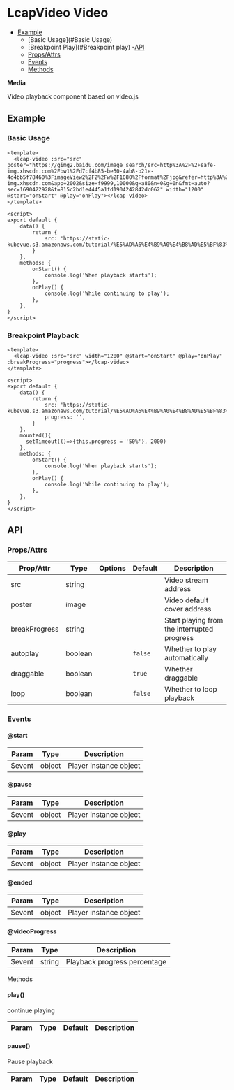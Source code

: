 <!-- The README.md is automatically generated based on api.yaml and docs/*.md for easy viewing on GitHub and NPM. If you need to modify, please view the source file -->

# LcapVideo Video

- [Example](#example)
    - [Basic Usage](#Basic Usage)
    - [Breakpoint Play](#Breakpoint play)
-[API]()
    - [Props/Attrs](#propsattrs)
    - [Events](#events)
    - [Methods](#methods)

**Media**

Video playback component based on video.js

## Example
### Basic Usage

``` vue
<template>
  <lcap-video :src="src" poster="https://gimg2.baidu.com/image_search/src=http%3A%2F%2Fsafe-img.xhscdn.com%2Fbw1%2Fd7cf4b85-be50-4ab8-b21e-4d4bb5f78460%3FimageView2%2F2%2Fw%2F1080%2Fformat%2Fjpg&refer=http%3A%2F%2Fsafe-img.xhscdn.com&app=2002&size=f9999,10000&q=a80&n=0&g=0n&fmt=auto?sec=1690422928&t=815c2bd1e4445a1fd1904242842dc062" width="1200" @start="onStart" @play="onPlay"></lcap-video>
</template>

<script>
export default {
    data() {
        return {
            src: 'https://static-kubevue.s3.amazonaws.com/tutorial/%E5%AD%A6%E4%B9%A0%E4%B8%AD%E5%BF%83%E8%A7%86%E9%A2%91/%E4%B8%93%E9%A2%98%E8%AF%BE%E7%A8%8B/%E4%B8%93%E9%A2%98%E8%AF%BE%E7%A8%8B%EF%BC%9AAPI%E7%AE%A1%E7%90%86%E6%A8%A1%E5%9D%97.mp4',
        }
    },
    methods: {
        onStart() {
            console.log('When playback starts');
        },
        onPlay() {
            console.log('While continuing to play');
        },
    },
}
</script>
```
### Breakpoint Playback

```vue
<template>
  <lcap-video :src="src" width="1200" @start="onStart" @play="onPlay" :breakProgress="progress"></lcap-video>
</template>

<script>
export default {
    data() {
        return {
            src: 'https://static-kubevue.s3.amazonaws.com/tutorial/%E5%AD%A6%E4%B9%A0%E4%B8%AD%E5%BF%83%E8%A7%86%E9%A2%91/%E4%B8%93%E9%A2%98%E8%AF%BE%E7%A8%8B/%E4%B8%93%E9%A2%98%E8%AF%BE%E7%A8%8B%EF%BC%9AAPI%E7%AE%A1%E7%90%86%E6%A8%A1%E5%9D%97.mp4',
            progress: '',
        }
    },
    mounted(){
      setTimeout(()=>{this.progress = '50%'}, 2000)
    },
    methods: {
        onStart() {
            console.log('When playback starts');
        },
        onPlay() {
            console.log('While continuing to play');
        },
    },
}
</script>
```

## API
### Props/Attrs

| Prop/Attr | Type | Options | Default | Description |
| --------- | ---- | ------- | ------- | ----------- |
| src | string | | | Video stream address |
| poster | image | | | Video default cover address |
| breakProgress | string | | | Start playing from the interrupted progress |
| autoplay | boolean | | `false` | Whether to play automatically |
| draggable | boolean | | `true` | Whether draggable |
| loop | boolean | | `false` | Whether to loop playback |

### Events

#### @start



| Param | Type | Description |
| ----- | ---- | ----------- |
| $event | object | Player instance object |

#### @pause



| Param | Type | Description |
| ----- | ---- | ----------- |
| $event | object | Player instance object |

#### @play



| Param | Type | Description |
| ----- | ---- | ----------- |
| $event | object | Player instance object |

#### @ended



| Param | Type | Description |
| ----- | ---- | ----------- |
| $event | object | Player instance object |

#### @videoProgress



| Param | Type | Description |
| ----- | ---- | ----------- |
| $event | string | Playback progress percentage |

Methods

#### play()

continue playing

| Param | Type | Default | Description |
| ----- | ---- | ------- | ----------- |

#### pause()

Pause playback

| Param | Type | Default | Description |
| ----- | ---- | ------- | ----------- |

